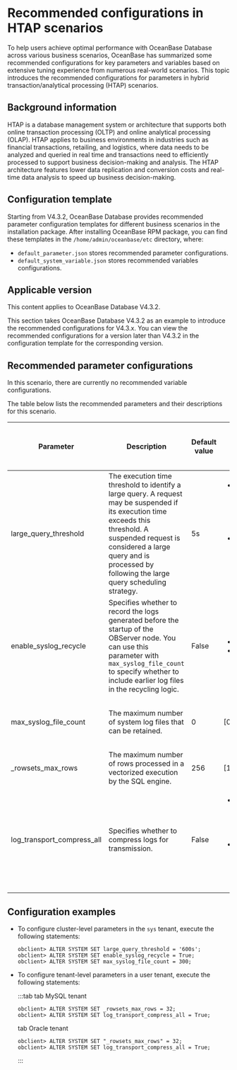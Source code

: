 ﻿# Recommended configurations in HTAP scenarios

To help users achieve optimal performance with OceanBase Database across various business scenarios, OceanBase has summarized some recommended configurations for key parameters and variables based on extensive tuning experience from numerous real-world scenarios. This topic introduces the recommended configurations for parameters in hybrid transaction/analytical processing (HTAP) scenarios.

## Background information

HTAP is a database management system or architecture that supports both online transaction processing (OLTP) and online analytical processing (OLAP). HTAP applies to business environments in industries such as financial transactions, retailing, and logistics, where data needs to be analyzed and queried in real time and transactions need to efficiently processed to support business decision-making and analysis. The HTAP architecture features lower data replication and conversion costs and real-time data analysis to speed up business decision-making.

## Configuration template

Starting from V4.3.2, OceanBase Database provides recommended parameter configuration templates for different business scenarios in the installation package. After installing OceanBase RPM package, you can find these templates in the `/home/admin/oceanbase/etc` directory, where:

* `default_parameter.json` stores recommended parameter configurations.
* `default_system_variable.json` stores recommended variables  configurations.

## Applicable version

This content applies to OceanBase Database V4.3.2.

This section takes OceanBase Database V4.3.2 as an example to introduce the recommended configurations for V4.3.x. You can view the recommended configurations for a version later than V4.3.2 in the configuration template for the corresponding version.

## Recommended parameter configurations

In this scenario, there are currently no recommended variable configurations.

The table below lists the recommended parameters and their descriptions for this scenario.

| **Parameter** | **Description** | **Default value** |  **Value range**  | **Recommended value** | **Applicable scope** | **Effective upon OBServer node restart?** |
|------------|----------|------------|------------|--------------------------|----------|----------|
| large_query_threshold | The execution time threshold to identify a large query. A request may be suspended if its execution time exceeds this threshold. A suspended request is considered a large query and is processed by following the large query scheduling strategy. | 5s | <ul><li>For OceanBase Database V4.x earlier than V4.3.0: [1ms, +∞)</li><li>For OceanBase Database V4.3.0 and later: [0ms, +∞)</li></ul> | 600s.</br>Set this parameter to a value that can ensure quick execution of analytical processing (AP) queries for HTAP workloads. | Cluster | No |
| enable_syslog_recycle | Specifies whether to record the logs generated before the startup of the OBServer node. You can use this parameter with `max_syslog_file_count` to specify whether to include earlier log files in the recycling logic. | False | <ul><li>True</li><li>False</li></ul> | True.</br>This value specifies to enable automatic system log recycling, so as to prevent log files from occupying disk space. | Cluster | No |
| max_syslog_file_count | The maximum number of system log files that can be retained. | 0 | [0, +∞) | 300.</br>Set the parameter to an appropriate value when `enable_syslog_recycle` is set to `True`. | Cluster | No |
| _rowsets_max_rows | The maximum number of rows processed in a vectorized execution by the SQL engine. | 256 | [1, 65536] | 32.</br>This value is optimal for classic HTAP workloads. | Tenant | No |
| log_transport_compress_all | Specifies whether to compress logs for transmission. | False | <ul><li>`True`: specifies to compress logs for transmission.</li><li>`False`: specifies not to compress logs for transmission.</li></ul> | True.</br>Remote procedure call (RPC) compression can reduce the CPU overhead when the bandwidth resources are limited. | Tenant | No |

## Configuration examples

* To configure cluster-level parameters in the `sys` tenant, execute the following statements:

    ```shell
    obclient> ALTER SYSTEM SET large_query_threshold = '600s';
    obclient> ALTER SYSTEM SET enable_syslog_recycle = True;
    obclient> ALTER SYSTEM SET max_syslog_file_count = 300;
    ```

* To configure tenant-level parameters in a user tenant, execute the following statements:

    :::tab
    tab MySQL tenant

    ```shell
    obclient> ALTER SYSTEM SET _rowsets_max_rows = 32;
    obclient> ALTER SYSTEM SET log_transport_compress_all = True;
    ```

    tab Oracle tenant

    ```shell
    obclient> ALTER SYSTEM SET "_rowsets_max_rows" = 32;
    obclient> ALTER SYSTEM SET log_transport_compress_all = True;
    ```

    :::
